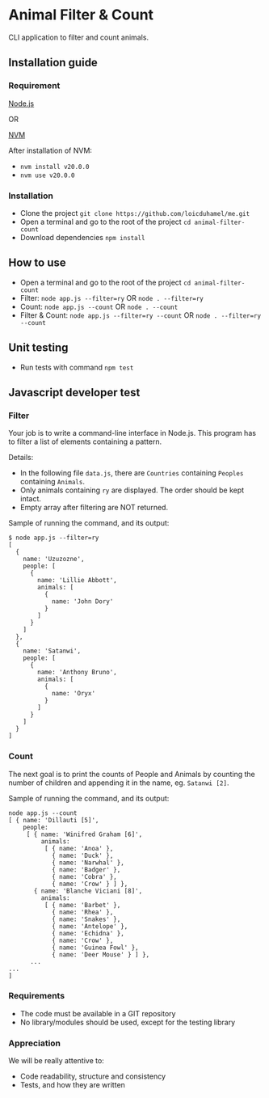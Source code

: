 # Animal Filter & Count
CLI application to filter and count animals.

## Installation guide

### Requirement
[Node.js](https://nodejs.org/fr/download/package-manager)

OR

[NVM](https://github.com/nvm-sh/nvm?tab=readme-ov-file#installing-and-updating)

After installation of NVM:
- `nvm install v20.0.0`
- `nvm use v20.0.0`

### Installation
- Clone the project `git clone https://github.com/loicduhamel/me.git`
- Open a terminal and go to the root of the project `cd animal-filter-count`
- Download dependencies `npm install`

## How to use
- Open a terminal and go to the root of the project `cd animal-filter-count`
- Filter: `node app.js --filter=ry` OR `node . --filter=ry`
- Count: `node app.js --count` OR `node . --count`
- Filter & Count: `node app.js --filter=ry --count` OR `node . --filter=ry --count`

## Unit testing
- Run tests with command `npm test`

## Javascript developer test

### Filter

Your job is to write a command-line interface in Node.js.
This program has to filter a list of elements containing a pattern.

Details:
- In the following file `data.js`, there are `Countries` containing `Peoples` containing `Animals`.
- Only animals containing `ry` are displayed. The order should be kept intact.
- Empty array after filtering are NOT returned.

Sample of running the command, and its output:

```shell script
$ node app.js --filter=ry
[
  {
    name: 'Uzuzozne',
    people: [
      {
        name: 'Lillie Abbott',
        animals: [
          {
            name: 'John Dory'
          }
        ]
      }
    ]
  },
  {
    name: 'Satanwi',
    people: [
      {
        name: 'Anthony Bruno',
        animals: [
          {
            name: 'Oryx'
          }
        ]
      }
    ]
  }
]
```

### Count

The next goal is to print the counts of People and Animals by counting the number of children and appending it in the name, eg. `Satanwi [2]`.

Sample of running the command, and its output:

```shell script
node app.js --count
[ { name: 'Dillauti [5]',
    people:
     [ { name: 'Winifred Graham [6]',
         animals:
          [ { name: 'Anoa' },
            { name: 'Duck' },
            { name: 'Narwhal' },
            { name: 'Badger' },
            { name: 'Cobra' },
            { name: 'Crow' } ] },
       { name: 'Blanche Viciani [8]',
         animals:
          [ { name: 'Barbet' },
            { name: 'Rhea' },
            { name: 'Snakes' },
            { name: 'Antelope' },
            { name: 'Echidna' },
            { name: 'Crow' },
            { name: 'Guinea Fowl' },
            { name: 'Deer Mouse' } ] },
      ...
...
]
```

### Requirements

- The code must be available in a GIT repository
- No library/modules should be used, except for the testing library

### Appreciation

We will be really attentive to:

- Code readability, structure and consistency
- Tests, and how they are written
